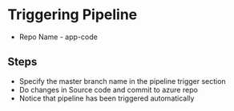 # Triggering Pipeline

- Repo Name - app-code

## Steps
- Specify the master branch name in the pipeline trigger section
- Do changes in Source code and commit to azure repo
- Notice that pipeline has been triggered automatically
